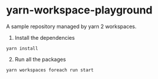 # yarn-workspace-playground

A sample repository managed by yarn 2 workspaces.

1. Install the dependencies
```
yarn install
```

2. Run all the packages

```
yarn workspaces foreach run start
```
